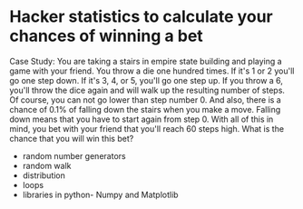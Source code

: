 # Hacker statistics to calculate your chances of winning a bet

Case Study: 
You are taking a stairs in empire state building and playing a game with your friend. You throw a die one hundred times.
If it's 1 or 2 you'll go one step down. If it's 3, 4, or 5, you'll go one step up.
If you throw a 6, you'll throw the dice again and will walk up the resulting number of steps. Of course, you can not go lower than step number 0. And also, there is a chance of 0.1% of falling down the stairs when you make a move. Falling down means that you have to start again from step 0. With all of this in mind, you bet with your friend that you'll reach 60 steps high.
What is the chance that you will win this bet?

* random number generators
* random walk 
* distribution
* loops
* libraries in python- Numpy and Matplotlib 

